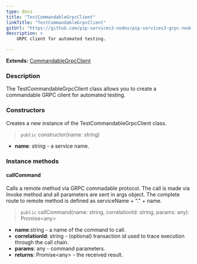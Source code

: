 ```yaml
---
type: docs
title: "TestCommandableGrpcClient"
linkTitle: "TestCommandableGrpcClient"
gitUrl: "https://github.com/pip-services3-nodex/pip-services3-grpc-nodex"
description: > 
    GRPC client for automated testing.

---
```


**Extends:** [CommandableGrpcClient](../commandable_grpc_client)


### Description

The TestCommandableGrpcClient class allows you to create a commandable GRPC client for automated testing.

### Constructors
Creates a new instance of the TestCommandableGrpcClient class.

> `public` constructor(name: string)

- **name**: string - a service name. 


### Instance methods

#### callCommand
Calls a remote method via GRPC commadable protocol.
The call is made via Invoke method and all parameters are sent in args object.
The complete route to remote method is defined as serviceName + "." + name.

> `public` callCommand(name: string, correlationId: string, params: any): Promise\<any\>

- **name**:string - a name of the command to call. 
- **correlationId**: string - (optional) transaction id used to trace execution through the call chain.
- **params**: any - command parameters.
- **returns**: Promise\<any\> - the received result.

